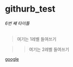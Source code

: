 # githurb_test

###### 6번 쨰 타이틀

> 여기는 1레벨 들여쓰기

>> 여기는 2레벨 들여쓰기

[google](https://google.com, "google's link")
